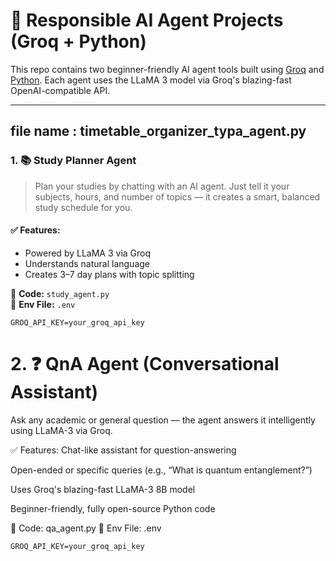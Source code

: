 # 🧠 Responsible AI Agent Projects (Groq + Python)

This repo contains two beginner-friendly AI agent tools built using [Groq](https://groq.com/) and [Python](https://python.org). Each agent uses the LLaMA 3 model via Groq's blazing-fast OpenAI-compatible API.

---

## file name : timetable_organizer_typa_agent.py

### 1. 📚 Study Planner Agent

> Plan your studies by chatting with an AI agent. Just tell it your subjects, hours, and number of topics — it creates a smart, balanced study schedule for you.

#### ✅ Features:
- Powered by LLaMA 3 via Groq
- Understands natural language
- Creates 3–7 day plans with topic splitting

📄 **Code:** `study_agent.py`  
🔑 **Env File:** `.env`  
```env
GROQ_API_KEY=your_groq_api_key
```


# 2. ❓ QnA Agent (Conversational Assistant)
Ask any academic or general question — the agent answers it intelligently using LLaMA-3 via Groq.

✅ Features:
Chat-like assistant for question-answering

Open-ended or specific queries (e.g., “What is quantum entanglement?”)

Uses Groq's blazing-fast LLaMA-3 8B model

Beginner-friendly, fully open-source Python code

📄 Code: qa_agent.py
🔑 Env File: .env

```env
GROQ_API_KEY=your_groq_api_key
```
